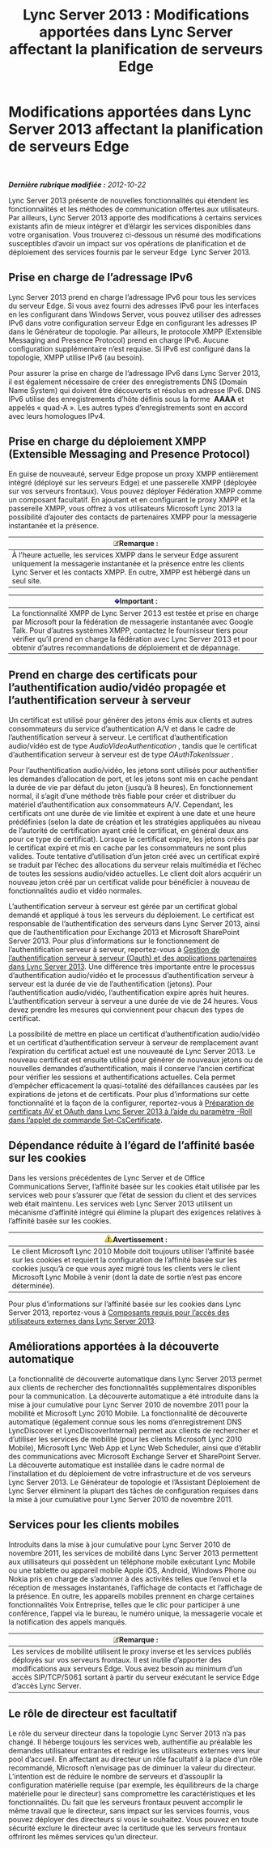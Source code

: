 ﻿---
title: 'Lync Server 2013 : Modifications apportées dans Lync Server affectant la planification de serveurs Edge'
TOCTitle: Modifications apportées dans Lync Server 2013 affectant la planification de serveurs Edge
ms:assetid: 66305160-c9b8-4bc4-9f24-8ee8d9a294f7
ms:mtpsurl: https://technet.microsoft.com/fr-fr/library/JJ204965(v=OCS.15)
ms:contentKeyID: 49297443
ms.date: 05/20/2016
mtps_version: v=OCS.15
ms.translationtype: HT
---

# Modifications apportées dans Lync Server 2013 affectant la planification de serveurs Edge

 

_**Dernière rubrique modifiée :** 2012-10-22_

Lync Server 2013 présente de nouvelles fonctionnalités qui étendent les fonctionnalités et les méthodes de communication offertes aux utilisateurs. Par ailleurs, Lync Server 2013 apporte des modifications à certains services existants afin de mieux intégrer et d’élargir les services disponibles dans votre organisation. Vous trouverez ci-dessous un résumé des modifications susceptibles d’avoir un impact sur vos opérations de planification et de déploiement des services fournis par le serveur Edge  Lync Server 2013.

## Prise en charge de l’adressage IPv6

Lync Server 2013 prend en charge l’adressage IPv6 pour tous les services du serveur Edge. Si vous avez fourni des adresses IPv6 pour les interfaces en les configurant dans Windows Server, vous pouvez utiliser des adresses IPv6 dans votre configuration serveur Edge en configurant les adresses IP dans le Générateur de topologie. Par ailleurs, le protocole XMPP (Extensible Messaging and Presence Protocol) prend en charge IPv6. Aucune configuration supplémentaire n’est requise. Si IPv6 est configuré dans la topologie, XMPP utilise IPv6 (au besoin).

Pour assurer la prise en charge de l’adressage IPv6 dans Lync Server 2013, il est également nécessaire de créer des enregistrements DNS (Domain Name System) qui doivent être découverts et résolus en adresse IPv6. DNS IPv6 utilise des enregistrements d’hôte définis sous la forme  **AAAA** et appelés « quad-A ». Les autres types d’enregistrements sont en accord avec leurs homologues IPv4.

## Prise en charge du déploiement XMPP (Extensible Messaging and Presence Protocol)

En guise de nouveauté, serveur Edge propose un proxy XMPP entièrement intégré (déployé sur les serveurs Edge) et une passerelle XMPP (déployée sur vos serveurs frontaux). Vous pouvez déployer Fédération XMPP comme un composant facultatif. En ajoutant et en configurant le proxy XMPP et la passerelle XMPP, vous offrez à vos utilisateurs Microsoft Lync 2013 la possibilité d’ajouter des contacts de partenaires XMPP pour la messagerie instantanée et la présence.

<table>
<thead>
<tr class="header">
<th><img src="images/Gg398920.note(OCS.15).gif" title="note" alt="note" />Remarque :</th>
</tr>
</thead>
<tbody>
<tr class="odd">
<td>À l’heure actuelle, les services XMPP dans le serveur Edge assurent uniquement la messagerie instantanée et la présence entre les clients Lync Server et les contacts XMPP. En outre, XMPP est hébergé dans un seul site.</td>
</tr>
</tbody>
</table>


<table>
<thead>
<tr class="header">
<th><img src="images/Gg425917.important(OCS.15).gif" title="important" alt="important" />Important :</th>
</tr>
</thead>
<tbody>
<tr class="odd">
<td>La fonctionnalité XMPP de Lync Server 2013 est testée et prise en charge par Microsoft pour la fédération de messagerie instantanée avec Google Talk. Pour d’autres systèmes XMPP, contactez le fournisseur tiers pour vérifier qu’il prend en charge la fédération avec Lync Server 2013 et pour obtenir d’autres recommandations de déploiement et de dépannage.</td>
</tr>
</tbody>
</table>


## Prend en charge des certificats pour l’authentification audio/vidéo propagée et l’authentification serveur à serveur

Un certificat est utilisé pour générer des jetons émis aux clients et autres consommateurs du service d’authentication A/V et dans le cadre de l’authentification serveur à serveur. Le certificat d’authentification audio/vidéo est de type *AudioVideoAuthentication* , tandis que le certificat d’authentification serveur à serveur est de type *OAuthTokenIssuer* .

Pour l’authentification audio/vidéo, les jetons sont utilisés pour authentifier les demandes d’allocation de port, et les jetons sont mis en cache pendant la durée de vie par défaut du jeton (jusqu’à 8 heures). En fonctionnement normal, il s’agit d’une méthode très fiable pour créer et distribuer du matériel d’authentification aux consommateurs A/V. Cependant, les certificats ont une durée de vie limitée et expirent à une date et une heure prédéfinies (selon la date de création et les stratégies appliquées au niveau de l’autorité de certification ayant créé le certificat, en général deux ans pour ce type de certificat). Lorsque le certificat expire, les jetons créés par le certificat expiré et mis en cache par les consommateurs ne sont plus valides. Toute tentative d’utilisation d’un jeton créé avec un certificat expiré se traduit par l’échec des allocations du serveur relais multimédia et l’échec de toutes les sessions audio/vidéo actuelles. Le client doit alors acquérir un nouveau jeton créé par un certificat valide pour bénéficier à nouveau de fonctionnalités audio et vidéo normales.

L’authentification serveur à serveur est gérée par un certificat global demandé et appliqué à tous les serveurs du déploiement. Le certificat est responsable de l’authentification des serveurs dans Lync Server 2013, ainsi que de l’authentification pour Exchange 2013 et Microsoft SharePoint Server 2013. Pour plus d’informations sur le fonctionnement de l’authentification serveur à serveur, reportez-vous à [Gestion de l’authentification serveur à serveur (Oauth) et des applications partenaires dans Lync Server 2013](lync-server-2013-managing-server-to-server-authentication-oauth-and-partner-applications.md). Une différence très importante entre le processus d’authentification audio/vidéo et le processus d’authentification serveur à serveur est la durée de vie de l’authentification (jetons). Pour l’authentification audio/vidéo, l’authentification expire après huit heures. L’authentification serveur à serveur a une durée de vie de 24 heures. Vous devez prendre les mesures qui conviennent pour chacun des types de certificat.

La possibilité de mettre en place un certificat d’authentification audio/vidéo et un certificat d’authentification serveur à serveur de remplacement avant l’expiration du certificat actuel est une nouveauté de Lync Server 2013. Le nouveau certificat est ensuite utilisé pour générer de nouveaux jetons ou de nouvelles demandes d’authentification, mais il conserve l’ancien certificat pour vérifier les sessions et authentifications actuelles. Cela permet d’empêcher efficacement la quasi-totalité des défaillances causées par les expirations de jetons et de certificats. Pour plus d’informations sur cette fonctionnalité et la façon de la configurer, reportez-vous à [Préparation de certificats AV et OAuth dans Lync Server 2013 à l’aide du paramètre -Roll dans l’applet de commande Set-CsCertificate](lync-server-2013-staging-av-and-oauth-certificates-using-roll-in-set-cscertificate.md).

## Dépendance réduite à l’égard de l’affinité basée sur les cookies

Dans les versions précédentes de Lync Server et de Office Communications Server, l’affinité basée sur les cookies était utilisée par les services web pour s’assurer que l’état de session du client et des services web était maintenu. Les services web Lync Server 2013 utilisent un mécanisme d’affinité intégré qui élimine la plupart des exigences relatives à l’affinité basée sur les cookies.

<table>
<thead>
<tr class="header">
<th><img src="images/Gg412910.warning(OCS.15).gif" title="warning" alt="warning" />Avertissement :</th>
</tr>
</thead>
<tbody>
<tr class="odd">
<td>Le client Microsoft Lync 2010 Mobile doit toujours utiliser l’affinité basée sur les cookies et requiert la configuration de l’affinité basée sur les cookies jusqu’à ce que vous ayez migré tous les clients vers le client Microsoft Lync Mobile à venir (dont la date de sortie n’est pas encore déterminée).</td>
</tr>
</tbody>
</table>


Pour plus d’informations sur l’affinité basée sur les cookies dans Lync Server 2013, reportez-vous à [Composants requis pour l’accès des utilisateurs externes dans Lync Server 2013](lync-server-2013-components-required-for-external-user-access.md).

## Améliorations apportées à la découverte automatique

La fonctionnalité de découverte automatique dans Lync Server 2013 permet aux clients de rechercher des fonctionnalités supplémentaires disponibles pour la communication. La découverte automatique a été introduite dans la mise à jour cumulative pour Lync Server 2010 de novembre 2011 pour la mobilité et Microsoft Lync 2010 Mobile. La fonctionnalité de découverte automatique (également connue sous les noms d’enregistrement DNS LyncDiscover et LyncDiscoverInternal) permet aux clients de rechercher et d’utiliser les services de mobilité (pour les clients Microsoft Lync 2010 Mobile), Microsoft Lync Web App et Lync Web Scheduler, ainsi que d’établir des communications avec Microsoft Exchange Server et SharePoint Server. La découverte automatique est installée dans le cadre normal de l’installation et du déploiement de votre infrastructure et de vos serveurs Lync Server 2013. Le Générateur de topologie et l’Assistant Déploiement de Lync Server éliminent la plupart des tâches de configuration requises dans la mise à jour cumulative pour Lync Server 2010 de novembre 2011.

## Services pour les clients mobiles

Introduits dans la mise à jour cumulative pour Lync Server 2010 de novembre 2011, les services de mobilité dans Lync Server 2013 permettent aux utilisateurs qui possèdent un téléphone mobile exécutant Lync Mobile ou une tablette ou appareil mobile Apple iOS, Android, Windows Phone ou Nokia pris en charge de s’adonner à des activités telles que l’envoi et la réception de messages instantanés, l’affichage de contacts et l’affichage de la présence. En outre, les appareils mobiles prennent en charge certaines fonctionnalités Voix Entreprise, telles que le clic pour participer à une conférence, l’appel via le bureau, le numéro unique, la messagerie vocale et la notification des appels manqués.

<table>
<thead>
<tr class="header">
<th><img src="images/Gg398920.note(OCS.15).gif" title="note" alt="note" />Remarque :</th>
</tr>
</thead>
<tbody>
<tr class="odd">
<td>Les services de mobilité utilisent le proxy inverse et les services publiés déployés sur vos serveurs frontaux. Il est inutile d’apporter des modifications aux serveurs Edge. Vous avez besoin au minimum d’un accès SIP/TCP/5061 sortant à partir du serveur exécutant le service Edge d’accès Lync Server.</td>
</tr>
</tbody>
</table>


## Le rôle de directeur est facultatif

Le rôle du serveur directeur dans la topologie Lync Server 2013 n’a pas changé. Il héberge toujours les services web, authentifie au préalable les demandes utilisateur entrantes et redirige les utilisateurs externes vers leur pool d’accueil. En affectant au directeur un rôle facultatif à la place d’un rôle recommandé, Microsoft n’envisage pas de diminuer la valeur du directeur. L’intention est de réduire le nombre de serveurs et d’assouplir la configuration matérielle requise (par exemple, les équilibreurs de la charge matérielle pour le directeur) sans compromettre les caractéristiques et les fonctionnalités. Du fait que les serveurs frontaux peuvent accomplir le même travail que le directeur, sans impact sur les services fournis, vous pouvez déployer des directeurs si vous le souhaitez. Vous pouvez en toute sécurité exclure le directeur avec la certitude que les serveurs frontaux offriront les mêmes services qu’un directeur.

